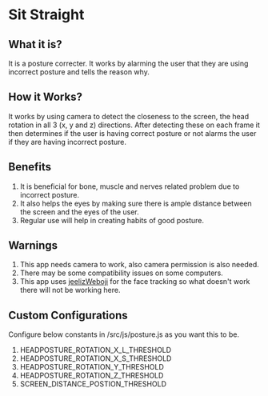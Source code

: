 # Sit Straight

## What it is?

It is a posture correcter. It works by alarming the user that they are using incorrect posture and tells the reason why. 

## How it Works?

It works by using camera to detect the closeness to the screen, the head rotation in all 3 (x, y and z) directions. After detecting these on each frame it then determines if the user is having correct posture or not alarms the user if they are having incorrect posture. 

## Benefits

1. It is beneficial for bone, muscle and nerves related problem due to incorrect posture.
2. It also helps the eyes by making sure there is ample distance between the screen and the eyes of the user.
3. Regular use will help in creating habits of good posture.

## Warnings

1. This app needs camera to work, also camera permission is also needed.
2. There may be some compatibility issues on some computers.
3. This app uses [jeelizWeboji](https://github.com/jeeliz/jeelizWeboji) for the face tracking so what doesn't work there will not be working here.

## Custom Configurations

Configure below constants in /src/js/posture.js as you want this to be.
1. HEADPOSTURE_ROTATION_X_L_THRESHOLD
2. HEADPOSTURE_ROTATION_X_S_THRESHOLD
3. HEADPOSTURE_ROTATION_Y_THRESHOLD
4. HEADPOSTURE_ROTATION_Z_THRESHOLD
5. SCREEN_DISTANCE_POSTION_THRESHOLD